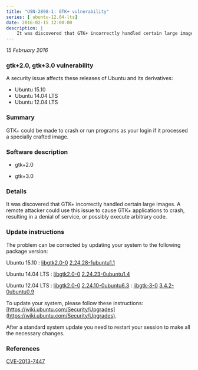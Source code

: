 ```yaml
---
title: "USN-2898-1: GTK+ vulnerability"
series: [ ubuntu-12.04-lts]
date: 2016-02-15 12:00:00
description: |
    It was discovered that GTK+ incorrectly handled certain large images. A remote attacker could use this issue to cause GTK+ applications to crash, resulting in a denial of service, or possibly execute arbitrary code. 
--- 
```

 
 

*15 February 2016*

### gtk+2.0, gtk+3.0 vulnerability

A security issue affects these releases of Ubuntu and its derivatives:

* Ubuntu 15.10
* Ubuntu 14.04 LTS
* Ubuntu 12.04 LTS

### Summary

GTK+ could be made to crash or run programs as your login if it processed a specially crafted image.

### Software description

* gtk+2.0 

* gtk+3.0 

### Details

It was discovered that GTK+ incorrectly handled certain large images. A remote attacker could use this issue to cause GTK+ applications to crash, resulting in a denial of service, or possibly execute arbitrary code. 

### Update instructions

The problem can be corrected by updating your system to the following package version:

Ubuntu 15.10
 : [libgtk2.0-0](https://launchpad.net/ubuntu/+source/gtk+2.0) <span> [2.24.28-1ubuntu1.1](https://launchpad.net/ubuntu/+source/gtk+2.0/2.24.28-1ubuntu1.1) </span> 

Ubuntu 14.04 LTS
 : [libgtk2.0-0](https://launchpad.net/ubuntu/+source/gtk+2.0) <span> [2.24.23-0ubuntu1.4](https://launchpad.net/ubuntu/+source/gtk+2.0/2.24.23-0ubuntu1.4) </span> 

Ubuntu 12.04 LTS
 : [libgtk2.0-0](https://launchpad.net/ubuntu/+source/gtk+2.0) <span> [2.24.10-0ubuntu6.3](https://launchpad.net/ubuntu/+source/gtk+2.0/2.24.10-0ubuntu6.3) </span> 
 : [libgtk-3-0](https://launchpad.net/ubuntu/+source/gtk+3.0) <span> [3.4.2-0ubuntu0.9](https://launchpad.net/ubuntu/+source/gtk+3.0/3.4.2-0ubuntu0.9) </span> 

To update your system, please follow these instructions: [https://wiki.ubuntu.com/Security/Upgrades](https://wiki.ubuntu.com/Security/Upgrades).

After a standard system update you need to restart your session to make all the necessary changes. 

### References

 
 [CVE-2013-7447](http://people.ubuntu.com/~ubuntu-security/cve/CVE-2013-7447)
 

